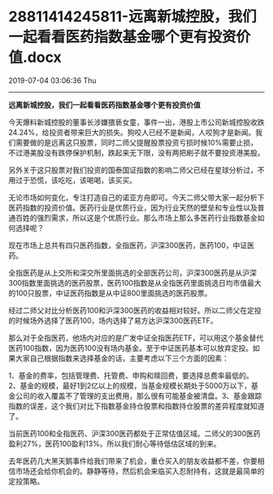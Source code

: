 # 28811414245811-远离新城控股，我们一起看看医药指数基金哪个更有投资价值.docx

2019-07-04 03:06:36 Thu

----

__远离新城控股，我们一起看看医药指数基金哪个更有投资价值__

<a id="OLE_LINK3"></a><a id="OLE_LINK4"></a>今天爆料新城控股的董事长涉嫌猥亵女童，事件一出，港股上市公司新城控股收跌24\.24%，给投资者带来巨大的损失。狗咬人已经不是新闻，人咬狗才是新闻。我们需要做的是远离这只股票，同时二师父提醒股票投资亏损时候10%需要止损，不过港美股没有跌停保护机制，跌起来无下限，没有两把刷子就不要投资港美股。

另外关于这只股票对我们投资的国泰国证指数的影响二师父已经在星球分析过，不用过于恐慌，该吃吃，该喝喝，该买买。

无论市场如何变化，专注打造自己的诺亚方舟即可。今天二师父带大家一起分析下医药指数的投资价值。医药行业是优质行业，因为行业天然的壁垒和专业性以及普通百姓的强烈需求，所以这是个优质行业。那么市场上那么多医药行业指数基金如何选择呢？

现在市场上总共有四只医药指数，全指医药，沪深300医药，医药100，中证医药。

全指医药是从上交所和深交所里面挑选的全部医药公司，沪深300医药是从沪深300指数里面挑选的医药股票，医药100指数是从全指医药里面挑选日均市值最大的100只股票，中证医药指数是从中证800里面挑选的医药股票。

经过二师父对比分析医药100和沪深300医药的收益相对较好。所以二师父在定投的时候场外选择了医药100，场内选择了易方达沪深300医药ETF。

那么对于全指医药，他场内对应的是广发中证全指医药ETF，可以用这个基金替代医药100指数，因为医药100没有场内基金。至于中证医药基本可以放弃定投。如果大家自己根据指数来选择基金的话，主要考虑以下三个方面的因素：

1、基金的费率，包括管理费、托管费、申购和赎回费，要选择总费率最低的。2、基金的规模，最好1到2亿以上的规模，当基金规模长期处于5000万以下，基金公司的收入覆盖不了管理的支出费用，那么很有可能基金被清盘。3、基金跟踪指数的误差，这个我们对比下指数基金持仓股票和指数持仓股票的差异程度就知道了。

当前医药100和全指医药、沪深300医药都处于正常估值区域。二师父的300医药盈利27%，医药100盈利13%。所以我们耐心等待低估区域的到来。

去年医药几大黑天鹅事件给我们带来了机会，重仓买入的朋友收益都不差，你要相信市场还会给你机会的。静静等待，然后机会来临买入忍耐持有，这就是最简单的定投策略。

